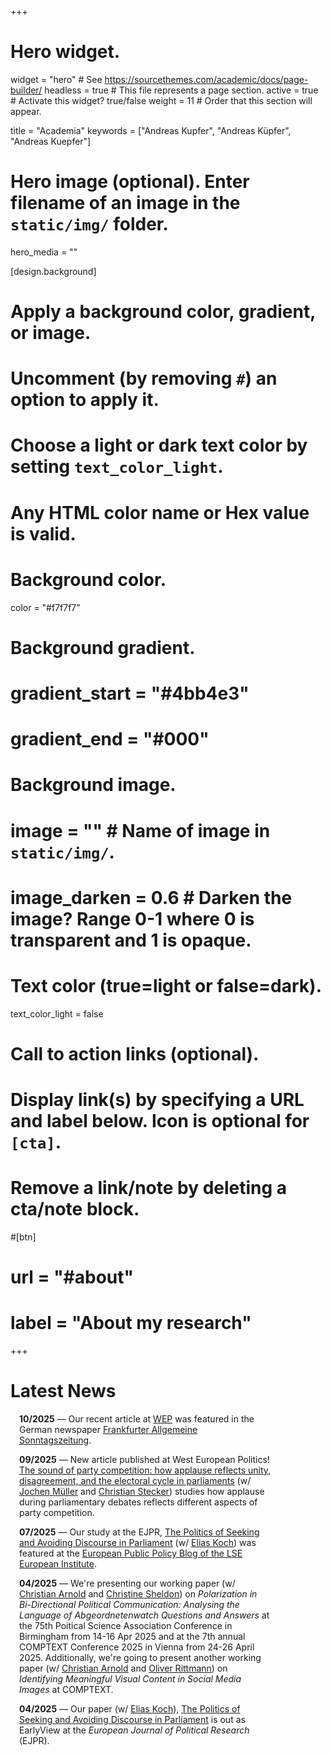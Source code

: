 +++
# Hero widget.
widget = "hero"  # See https://sourcethemes.com/academic/docs/page-builder/
headless = true  # This file represents a page section.
active = true  # Activate this widget? true/false
weight = 11  # Order that this section will appear.

title = "Academia"
keywords = ["Andreas Kupfer", "Andreas Küpfer", "Andreas Kuepfer"]

# Hero image (optional). Enter filename of an image in the `static/img/` folder.
hero_media = ""

[design.background]
  # Apply a background color, gradient, or image.
  #   Uncomment (by removing `#`) an option to apply it.
  #   Choose a light or dark text color by setting `text_color_light`.
  #   Any HTML color name or Hex value is valid.

  # Background color.
  color = "#f7f7f7"
  
  # Background gradient.
  # gradient_start = "#4bb4e3"
  # gradient_end = "#000"
  
  # Background image.
  # image = ""  # Name of image in `static/img/`.
  # image_darken = 0.6  # Darken the image? Range 0-1 where 0 is transparent and 1 is opaque.

  # Text color (true=light or false=dark).
  text_color_light = false

# Call to action links (optional).
#   Display link(s) by specifying a URL and label below. Icon is optional for `[cta]`.
#   Remove a link/note by deleting a cta/note block.
#[btn]
#  url = "#about"
#  label = "About my research"

+++

<div class="col-12 section-heading text-center">
<h1>
Latest News
</h1>
</div>
<!--
<form>
  <div style="width: 60%;display: inline-block; box-sizing: border-box;">
-->
<div style="word-wrap: break-word; width: 80%; padding-left: 1em;">

**10/2025** &mdash; Our recent article at [WEP](https://doi.org/10.1080/01402382.2025.2549149) was featured in the German newspaper [Frankfurter Allgemeine Sonntagszeitung](https://www.faz.net/aktuell/politik/inland/studie-wer-applaudiert-im-bundestag-wem-accg-110714837.html).

**09/2025** &mdash; New article published at West European Politics! [The sound of party competition: how applause reflects unity, disagreement, and the electoral cycle in parliaments](https://doi.org/10.1080/01402382.2025.2549149) (w/  [Jochen Müller](https://ipk.uni-greifswald.de/politikwissenschaft/professor-dr-jochen-mueller/) and [Christian Stecker](https://chrstecker.de/)) studies how applause during parliamentary debates reflects different aspects of party competition.

**07/2025** &mdash; Our study at the EJPR, [The Politics of Seeking and Avoiding Discourse in Parliament](https://doi.org/10.1111/1475-6765.70013) (w/  [Elias Koch](https://elias-koch.com/)) was featured at the [European Public Policy Blog of the LSE European Institute](https://blogs.lse.ac.uk/europpblog/2025/07/16/when-do-politicians-engage-in-discourse-and-when-do-they-avoid-it/).

**04/2025** &mdash; We're presenting our working paper (w/ [Christian Arnold](https://www.linkedin.com/in/christian-arnold-8b306681/) and [Christine Sheldon](https://christinesheldon.co.uk/)) on *Polarization in Bi-Directional Political Communication: Analysing the Language of Abgeordnetenwatch Questions and Answers* at the 75th Poitical Science Association Conference in Birmingham from 14-16 Apr 2025 and at the 7th annual COMPTEXT Conference 2025 in Vienna from 24-26 April 2025. Additionally, we're going to present another working paper (w/  [Christian Arnold](https://www.linkedin.com/in/christian-arnold-8b306681/)  and [Oliver Rittmann](https://oliver-rittmann.com/)) on *Identifying Meaningful Visual Content in Social Media Images* at COMPTEXT.

**04/2025** &mdash; Our paper (w/ [Elias Koch](https://elias-koch.com/)), [The Politics of Seeking and Avoiding Discourse in Parliament](https://doi.org/10.1111/1475-6765.70013) is out as EarlyView at the *European Journal of Political Research* (EJPR).

</div>
<!--
<details>
 <summary><h4 style="display: inline;">News Archive</h4></summary>
 
<div style="word-wrap: break-word; width: 80%; padding-left: 1em;"> 

**12/2024** &mdash; Kick-off for our DFG project! With multimodal machine learning, we (w/ [Christian Arnold](http://christianarnold.org/) and [Christian Stecker](https://chrstecker.de/)) study 15,000h of German parliamentary speeches. Stay tuned for how MPs handle populism, how facial expressions send coalition signals and dynamics of salience.

**10/2024** &mdash; My six-month research stay at the [Mannheim Centre for European Social Research (MZES)](https://www.mzes.uni-mannheim.de/d7/de/profiles/andreas-kuepfer) (Data and Methods Unit) started. I presented our project on object prominence for image-as-data (w/ [Christian Arnold](http://christianarnold.org/)), and I'll co-teach a course on Machine Learning for Social Scientists for PhD Students.

**09/2024** &mdash; Find the preprint of our working paper Structuring Quantitative Image Analysis with Object Prominence (w/ [Christian Arnold](http://christianarnold.org/)) on [arXiv](https://arxiv.org/abs/2409.00216).

**02/2025** &mdash; Our paper (w/ [Elias Koch](https://elias-koch.com/)), *The Politics of Seeking and Avoiding Discourse in Parliament* has been accepted at the *European Journal of Political Research*.

**09/2024** &mdash; We're presenting our paper Structuring Quantitative Image Analysis with Object Prominence (w/ [Christian Arnold](http://christianarnold.org/)) at the 120th APSA in Philadelphia (September 5-8).

**08/2024** &mdash; Our project with  [Christian Arnold](http://christianarnold.org/) and [Christian Stecker](https://chrstecker.de/) has been accepted by the German Research Foundation (DFG)! For the next three years, we’re studying non-verbal political communication, using aligned multimodal speech data (text/audio/video) to explore MPs' communication in legislative debates beyond words alone.

**07/2024** &mdash; I am presenting our paper Structuring Quantitative Image Analysis with Object Prominence (w/ [Christian Arnold](http://christianarnold.org/)) at the 14th Annual Conference of the European Political Science Association in Cologne (July 4-6).


**06/2024** &mdash; I am attending the [Video Research Institute](https://cla.purdue.edu/communication/ccse/video-research-institute/) at Purdue University (June 24-29) (hosted by [Bryce Dietrich](http://www.brycejdietrich.com/index.html)).

**05/2024** &mdash; Find the preprint of our working paper How Alignment Helps Make the Most of Multimodal Data (w/ [Christian Arnold](http://christianarnold.org/)) on [arXiv](https://arxiv.org/abs/2405.08454).

**05/2024** &mdash; On May 8th at 3pm CET, I'm presenting our paper on How Alignment Helps Make the Most of Multimodal Data (w/ [Christian Arnold](http://christianarnold.org/)) at the [Text-as-Data Reading Group](http://tada.cool/) Spring 2024 Speaker Series.

**05/2024** &mdash; [Christian Arnold](http://christianarnold.org/) and I have a new working paper: Structuring Quantitative Image Analysis with Metric Depth. We're presenting it at the upcoming 6th Annual COMPTEXT Conference (May 2-4, 2024) in Amsterdam.

**02/2024** &mdash; My paper, [Non-random Tweet Mortality and Data Access Restrictions: Compromising the Replication of Sensitive Twitter Studies](https://andreaskuepfer.github.io/papers/PA_Kuepfer_Twitter_Replication.pdf) has been accepted at Political Analysis.

**02/2024** &mdash; I am excited to dive deeper into the analysis of multimodal political communication as part of a research stay in February/March 2024 at University of Birmingham (School of Government/AI in Government) hosted by [Slava Jankin](https://sjankin.com/)

**01/2024** &mdash; With [Jan Berz](https://www.jan-berz.de/), [Christian Stecker](https://chrstecker.de/), and [Thomas Zittel](https://www.fb03.uni-frankfurt.de/42421522/tzittel), I'm co-directing the upcoming [ECPR Summer School on Parliaments](https://ecpr.eu/Events/265) from August 17, 2024, to August 29, 2024, in Frankfurt

**01/2024** &mdash; We're presenting our paper How Alignment Helps Make the Most of Multimodal Data at the [81st MPSA conference 2024](https://www.mpsanet.org/conference/) in Chicago

**11/2023** &mdash; Our working group received an [Athene Award for excellent teaching](https://www.tu-darmstadt.de/universitaet/aktuelles_meldungen/einzelansicht_429184.de.jsp) at the TU Darmstadt. We collect and distribute some of these methods at our [MethodPark](https://sites.google.com/view/methodpark)

**11/2023** &mdash; At the [Annual Conference of the International Association for the Study of German Politics](https://www.iasgp.org/cfp-iasgp-2023-annual-conference-shocks-to-the-german-system-german-politics-in-2023/) in Mannheim I will present our Multimodal Paper with [Christian Arnold](http://christianarnold.org/)

**10/2023** &mdash; [Christian Arnold](http://christianarnold.org/) is presenting our paper about Making the Most of Multimodal Data at the [2023 PSAI Annual Conference](https://www.qub.ac.uk/sites/psai2023-qub/) in Belfast

**07/2023** &mdash; Our paper, [The Role of Hyperparameters in Machine Learning Models and How to Tune Them](https://andreaskuepfer.github.io/papers/PSRM___Using_Machine_Learning-11.pdf), a joint work with [Christian Arnold](http://christianarnold.org/), [Luka Biedebach](https://sleeprevolution.eu/en/luka-biedebach/), and [Marcel Neunhoeffer](https://www.marcel-neunhoeffer.com/), has been accepted by Political Science Research and Methods

**07/2023** &mdash; I am presenting our paper about multimodal alignment as well as joint work analyzing What we can and cannot learn from responses to legislative speeches (with [Jochen Müller](https://ipk.uni-greifswald.de/politikwissenschaft/professor-dr-jochen-mueller/) and [Christian Stecker](https://chrstecker.de/)) at the [8th Conference of the Standing Group on Parliaments](https://ecpr.eu/Events/224) in Vienna

**06/2023** &mdash; I am presenting our paper about multimodal alignment at the [European Political Science Association 13th Annual Conference](https://virtual.oxfordabstracts.com/#/event/3738/submission/1477) in Glasgow

**05/2023** &mdash; I am presenting my paper Non-random Tweet Mortality and Data Access Restrictions: Implications for the Study of Sensitive Topics on Twitter at [COMPTEXT 2023](https://www.comptextconference.org/) in Glasgow

**05/2023** &mdash; [Christian Arnold](http://christianarnold.org/) is presenting our paper about Making the Most of Multimodal Data at [COMPTEXT 2023](https://www.comptextconference.org/) in Glasgow

**04/2023** &mdash; Spring 2023 Semester: Teaching Quantitative Text Analysis in R (Postgraduate seminar) at TU Darmstadt

**03/2023** &mdash; Giving a guest lecture in Data Analysis via the [Brückenprogramm of TU Darmstadt/National University of Kyiv-Mohyla Academy](https://www.politikwissenschaft.tu-darmstadt.de/institut/personen_pw/michele_knodt/news_details_88256.en.jsp)

**02/2023** &mdash; Holding a 2-Day workshop on [Getting started with Python: A how-to guide for social scientists](https://www.mzes.uni-mannheim.de/socialsciencedatalab/page/events/) together with [Ruben Bach](https://www.mzes.uni-mannheim.de/d7/de/profiles/ruben-l-bach) at the MZES Social Science Data Lab in Mannheim

**10/2022** &mdash; Fall 2022 Semester: Teaching Introduction to Quantitative Methods in R (Postgraduate seminar) at TU Darmstadt

**10/2022** &mdash; Presenting joint work with [Jochen Müller](https://ipk.uni-greifswald.de/politikwissenschaft/professor-dr-jochen-mueller/) and [Christian Stecker](https://chrstecker.de/) about [applause and interjections pattern in the German Bundestag](https://andreaskuepfer.github.io/publication/interjections/) at the DVPW meeting for comparative parliamentarism research in Bremen

**06/2022** &mdash; Presenting joint work with [Denis Cohen](https://denis-cohen.github.io/) about estimating legislator-level issue salience and issue positions from political text @ PolMeth Europe 2022 in Hamburg as well as at EPSA 2022 in Prague

**05/2022** &mdash; MZES SSDL blog post and input talk about the [Collection, Management, and Analysis of Twitter Data](https://andreaskuepfer.github.io/publication/twitter_api/)

**05/2022** &mdash; First day as a Research Associate and PhD Student at the department of [Christian Stecker](https://chrstecker.de/) at Technical University of Darmstadt and co-supervised by [Christian Arnold](http://christianarnold.org/) at Cardiff University


</div>
</details>
-->
<!--
  </div><div style="width: 40%;display: inline-block; box-sizing: border-box; vertical-align: top;">
  <a class="twitter-timeline" data-height="500" data-dnt="true" href="https://twitter.com/ankuepfer?ref_src=twsrc%5Etfw">Tweets by ankuepfer</a> <script async src="https://platform.twitter.com/widgets.js" charset="utf-8"></script> </div>
</form>
-->